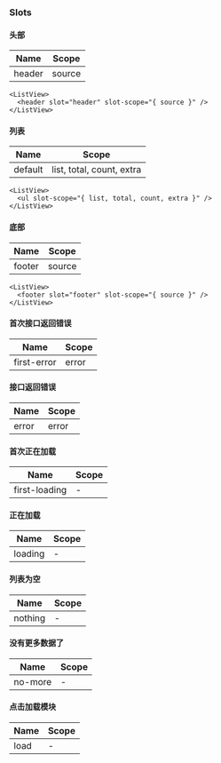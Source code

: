 ### Slots

#### 头部
| Name | Scope |
| --- | --- |
| header | source |
```vue
<ListView>
  <header slot="header" slot-scope="{ source }" />
</ListView>
```

#### 列表
| Name | Scope |
| --- | --- |
| default | list, total, count, extra |
```vue
<ListView>
  <ul slot-scope="{ list, total, count, extra }" />
</ListView>
```

#### 底部
| Name | Scope |
| --- | --- |
| footer | source |
```vue
<ListView>
  <footer slot="footer" slot-scope="{ source }" />
</ListView>
```

#### 首次接口返回错误
| Name | Scope |
| --- | --- |
| first-error | error |

#### 接口返回错误
| Name | Scope |
| --- | --- |
| error | error |

#### 首次正在加载
| Name | Scope |
| --- | --- |
| first-loading | - |

#### 正在加载
| Name | Scope |
| --- | --- |
| loading | - |

#### 列表为空
| Name | Scope |
| --- | --- |
| nothing | - |

#### 没有更多数据了
| Name | Scope |
| --- | --- |
| no-more | - |

#### 点击加载模块
| Name | Scope |
| --- | --- |
| load | - |
